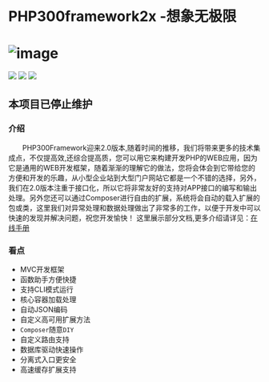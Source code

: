 PHP300framework2x -想象无极限
====
![image](https://github.com/xcg340122/PHP300Framework2x/blob/master/Framework/Library/Process/Tpl/php300.jpg)
===
[![](https://img.shields.io/badge/version-2.0-green.svg)](http://framework.php300.cn)
[![](https://img.shields.io/badge/composer-2.0-brightgreen.svg)](https://packagist.org/packages/php300/framework)
[![](https://img.shields.io/badge/group-480-brightgreen.svg)](https://jq.qq.com/?_wv=1027&k=5exsSYT)

## 本项目已停止维护

### 介绍
&emsp;&emsp;PHP300Framework迎来2.0版本,随着时间的推移，我们将带来更多的技术集成点，不仅提高效,还综合提高质，您可以用它来构建开发PHP的WEB应用，因为它是通用的WEB开发框架，随着渐渐的理解它的做法，您将会体会到它带给您的方便和开发的乐趣，从小型企业站到大型门户网站它都是一个不错的选择，另外，我们在2.0版本注重于接口化，所以它将非常友好的支持对APP接口的编写和输出处理。另外您还可以通过Composer进行自由的扩展，系统将会自动的载入扩展的包或类，这里我们对异常处理和数据处理做出了非常多的工作，以便于开发中可以快速的发现并解决问题，祝您开发愉快！
这里展示部分文档,更多介绍请详见：[在线手册](https://www.kancloud.cn/fold/php300_2/content)

### 看点
* MVC开发框架
* 函数助手方便快捷
* 支持CLI模式运行
* 核心容器加载处理
* 自动JSON编码
* 自定义高可用扩展方法
* `Composer`随意`DIY`
* 自定义路由支持
* 数据库驱动快速操作
* 分离式入口更安全
* 高速缓存扩展支持
